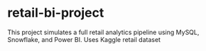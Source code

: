# retail-bi-project
This project simulates a full retail analytics pipeline using MySQL, Snowflake, and Power BI. Uses Kaggle retail dataset

